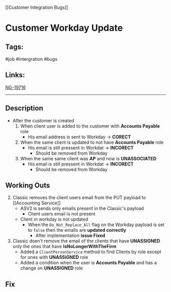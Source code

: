 [[Customer Integration Bugs]]

# Customer Workday Update

## Tags:
#job #intergration #bugs 

## Links:
[NG-19716](https://globalization-partners.atlassian.net/browse/NG-19716)

---

## Description
- After the customer is created
	1) When client user is added to the customer with **Accounts Payable** role
		- His email address is sent to Workday -> **CORECT**
	2) When the same client is updated to not have **Accounts Payable** role
		- His email is still pressent in Workdat -> **INCORECT**
			- Should be removed from Workday
	3) When the same same client was **AP** and now is **UNASSOCIATED**
		- His email is still pressent in Workdat -> **INCORECT**
			- Should be removed from Workday

## Working Outs
2) Classic removes the client users email from the PUT payload to [[Accounting Service]]
	- ASV2 is sends only emails present in the Classic's payload
		- Client users email is not present
	- Client in workday is not updated
		- When the `Do_Not_Replace_All` flag on the Workday payload is set to `false` then the emails are **updated correctly**
			- After implementation **issue Fixed**
3) Classic doen't remove the email of the clients that have **UNASSIGNED** only the ones that have **IsNoLongerWithTheFirm**
	- Added a `ClientPersonService`  method to find Clients by role except for ones with **UNASSIGNED** role
	- Added a condition when the user is **Accounts Payable** and has a change on **UNASSIGNED** role

## Fix